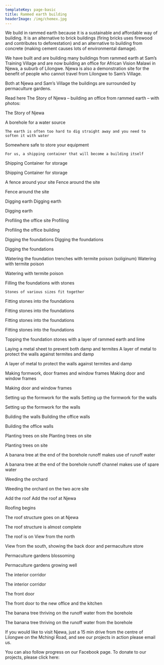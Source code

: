 ```yaml
---
templateKey: page-basic
title: Rammed earth building
headerImage: /img/chemex.jpg
---
```


We build in rammed earth because it is a sustainable and affordable way of building. It is an alternative to brick buildings (firing bricks uses firewood and contributes to deforestation) and an alternative to building from concrete (making cement causes lots of environmental damage).

We have built and are building many buildings from rammed earth at Sam’s Training Village and are now building an office for African Vision Malawi in Njewa, a suburb of Lilongwe. Njewa is also a demonstration site for the benefit of people who cannot travel from Lilongwe to Sam’s Village.

Both at Njewa and Sam’s Village the buildings are surrounded by permaculture gardens.

Read here The Story of Njewa – building an office from rammed earth – with photos:

The Story of Njewa

A borehole for a water source

    The earth is often too hard to dig straight away and you need to soften it with water

Somewhere safe to store your equipment

    For us, a shipping container that will become a building itself

Shipping Container for storage

Shipping Container for storage

A fence around your site
Fence around the site

Fence around the site

Digging earth
Digging earth

Digging earth

Profiling the office site
Profiling

Profiling the office building

Digging the foundations
Digging the foundations

Digging the foundations

Watering the foundation trenches with termite poison (soliginum)
Watering with termite poison

Watering with termite poison

Filling the foundations with stones

    Stones of various sizes fit together

Fitting stones into the foundations

Fitting stones into the foundations

Fitting stones into the foundations

Fitting stones into the foundations

Topping the foundation stones with a layer of rammed earth and lime

Laying a metal sheet to prevent both damp and termites
A layer of metal to protect the walls against termites and damp

A layer of metal to protect the walls against termites and damp

Making formwork, door frames and window frames
Making door and window frames

Making door and window frames

Setting up the formwork for the walls
Setting up the formwork for the walls

Setting up the formwork for the walls

Building the walls
Building the office walls

Building the office walls

Planting trees on site
Planting trees on site

Planting trees on site

A banana tree at the end of the borehole runoff makes use of runoff water

A banana tree at the end of the borehole runoff channel makes use of spare water

Weeding the orchard

Weeding the orchard on the two acre site

Add the roof
Add the roof at Njewa

Roofing begins

The roof structure goes on at Njewa

The roof structure is almost complete

The roof is on
View from the north

View from the south, showing the back door and permaculture store

Permaculture gardens blossoming

Permaculture gardens growing well

The interior corridor

The interior corridor

The front door

The front door to the new office and the kitchen

The banana tree thriving on the runoff water from the borehole

The banana tree thriving on the runoff water from the borehole

If you would like to visit Njewa, just a 15 min drive from the centre of Lilongwe on the Mchingi Road, and see our projects in action please email us.

You can also follow progress on our Facebook page.
To donate to our projects, please click here:
